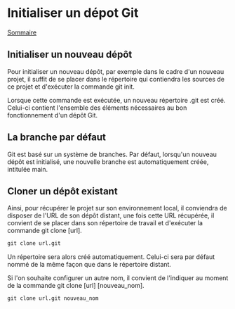 # Initialiser un dépot Git

[Sommaire](./00-Sommaire.md)

## Initialiser un nouveau dépôt

Pour initialiser un nouveau dépôt, par exemple dans le cadre d'un nouveau projet, il suffit de se placer dans le répertoire qui contiendra les sources de ce projet et d'exécuter la commande git init.

Lorsque cette commande est exécutée, un nouveau répertoire .git est créé. Celui-ci contient l'ensemble des éléments nécessaires au bon fonctionnement d'un dépôt Git.

## La branche par défaut

Git est basé sur un système de branches. Par défaut, lorsqu'un nouveau dépôt est initialisé, une nouvelle branche est automatiquement créée, intitulée main.

## Cloner un dépôt existant

Ainsi, pour récupérer le projet sur son environnement local, il conviendra de disposer de l'URL de son dépôt distant, une fois cette URL récupérée, il convient de se placer dans son répertoire de travail et d'exécuter la commande git clone [url].

```markdown
git clone url.git
```

Un répertoire sera alors créé automatiquement. Celui-ci sera par défaut nommé de la même façon que dans le répertoire distant.

Si l'on souhaite configurer un autre nom, il convient de l'indiquer au moment de la commande git clone [url] [nouveau_nom].

```markdown
git clone url.git nouveau_nom
```
